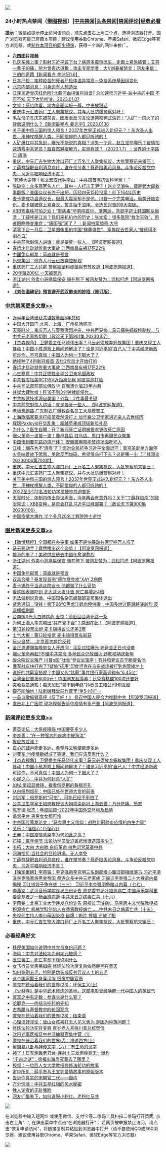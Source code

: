 ![](https://raw.githubusercontent.com/jsvpn/jsproxy/dev/64photo/fqnews-qr.jpg)

<div id="tt">
<h3>24小时热点禁闻（<a href="https://aaa.v2dns.tk/?QAjUl=BgRp5UNKRn&T5Vk=fPVH&Q59Ab=WxGE" target="_blank">带图视频</a>）|<a href="#%E4%B8%AD%E5%85%B1%E7%A6%81%E9%97%BB%E6%9B%B4%E5%A4%9A%E6%96%87%E7%AB%A0">中共禁闻</a>|<a href="#%E5%9B%BE%E7%89%87%E6%96%B0%E9%97%BB%E6%9B%B4%E5%A4%9A%E6%96%87%E7%AB%A0">头条禁闻</a>|<a href="#%E6%96%B0%E9%97%BB%E8%AF%84%E8%AE%BA%E6%9B%B4%E5%A4%9A%E6%96%87%E7%AB%A0">禁闻评论|<a href="#%E5%BF%85%E7%9C%8B%E7%BB%8F%E5%85%B8%E5%A5%BD%E6%96%87">经典必看</a></h3>
<div><b>提示：</b>微信如提示停止访问该网页，须先点击右上角三个点，选择浏览器打开。国产浏览器可能已屏蔽本项目，建议使用谷歌Chrome、苹果Safari、微软Edge等官方浏览器。或<a href="%E5%88%B6%E4%BD%9Cgit%E7%A6%81%E9%97%BB%E9%95%9C%E5%83%8F.md">制作本项目的同步镜像</a>，获得一个新的网址来推广。</div>
<ul>
<li><b><a href="http://d2.v2rss.gq/64.mp4" target="_blank">六四图片视频</a></b></li>
<li><a href="/sohnews/20230107/1833368.md">孔庆东摊上事？影射习近平该下台？病患多震惊医生，走廊上紧急插管；艾芬一辈子的痛，院方曾表达道歉；攻击专家学者，大V刘春被禁言；网友来信：三伯的奇蹟【新闻看点 李沐阳1.6】</a></li>
<li><a href="/comments/20230107/1833376.md">日本尸检：接种疫苗的死者尸检体温异常高－免疫系统基因组变化</a></li>
<li><a href="/baitai/20230108/1833473.md">北京内部消息：习身边有人想造反</a></li>
<li><a href="/sohnews/20230107/1833388.md">江泽民逝曾庆红危险?北戴河血拼谁将崩盘? 总加速师习近平-后中共的中国 不可不知 天下大势推演。2023.01.07</a></li>
<li><a href="/sohnews/20230107/1833373.md">文睿：死给你看，地方全面叫板一尊，中央放狠话</a></li>
<li><a href="/comments/20230108/1833431.md">重庆中元汇吉药厂工人聚集抗议，并与大批防爆警察对峙！</a></li>
<li><a href="/sohnews/20230107/1833369.md">毛左份子孔庆东被禁言，因发表反习言论遭狗咬狗式惩罚！“人矿”一词火了的背后说明什么？【新闻最嘲点 姜光宇】2023.0106</a></li>
<li><a href="/comments/20230107/1833395.md">关于美中俄三国的惊人预言！2037年世界正式进入新纪元？！东方圣人出世，用神杖唤醒人类，不同信仰的人都只听祂的！</a></li>
<li><a href="/sohnews/20230107/1833386.md">人矿爆红中共急封，曝光不能说的真相？消失一个月，赵立坚在哪乐？疫情加速清零中共党员？超自然避疫解方，实测有效？（2023.1.7）｜世界的十字路口 唐浩</a></li>
<li><a href="/comments/20230108/1833434.md">重庆，中元汇吉生物大渡口药厂上万名工人聚集抗议，大批警察前来镇压！</a></li>
<li><a href="/comments/20230108/1833522.md">丁薛祥辞职自刹消息疯传，谁在带节奏？蔡奇陷舆论风暴，斗争论反噬党中央，习近平唱响经济不灵？</a></li>
<li><a href="/sohnews/20230108/1833424.md">“乾坤大逆转！张文宏取代钟南山：中共国首席抗议科学家！ ”</a></li>
<li><a href="/sohnews/20230107/1833396.md">陈破空：众多高官名人亡，其中一人打击王沪宁！赵立坚消失，竟是武大郎故事翻版？美国众议长终于出炉，历经四天15轮投票！创下164年历史</a></li>
<li><a href="/sohnews/20230108/1833433.md">麦卡锡成功当选议长，但最大赢家却不是他。川普一个完美电话，局势开始变化。麦卡锡被穿上紧身衣，誓言抽干沼泽。令选民兴奋的6大突破。</a></li>
<li><a href="/sohnews/20230107/1833375.md">XBB15毒株可怕之处！“带病毒”华男闯首尔，落网后，背部字迹让韩国网友崩溃；丁薛祥是江派？我们来扒扒他的历史；张文宏：很多医院“救治无效”，患者眼睁睁变重症；“唐国强”润了？ ｜新闻拍案惊奇 大宇</a></li>
<li><a href="/headline/20230108/1833455.md">清零下台一月后：卫星图像里的中国“殡葬盛世”，家属叹去世家人“被死得不明不白”</a></li>
<li><a href="/cbnews/20230108/1833543.md">中共前党魁惊人讲话：就是要死一些人...【阿波罗网报道】</a></li>
<li><a href="/cbnews/20230108/1833679.md">春运才启动就传重大事故 江西南昌车祸17死22伤</a></li>
<li><a href="/topimagenews/20230108/1833536.md">中国兔年邮票：简直就是预言</a></li>
<li><a href="/comments/20230107/1833398.md">蚂蚁集团：创办人马云已放弃控制权</a></li>
<li><a href="/cnnews/20230108/1833589.md">重庆药厂工人讨薪 警察被塑料桶砸得节节败退【阿波罗网报道】</a></li>
<li><a href="/cnnews/20230108/1833575.md">20年赚200亿 一天被罚光</a></li>
<li><a href="/topimagenews/20230108/1833617.md">浙江湖州 外卖小哥痛扁保安 骑在胯下 被网友赞为：武松打虎【阿波罗网报道】</a></li>
<li><b><a href="/comments/20200207/1272816.md" target="_blank">《刘伯温碑记》预言避开武汉肺炎的妙招（修订版）</a></b></li>
</ul>
</div>

<div class="catlist">
<h3><a href="/cbnews/" target="_blank">中共禁闻</a><span><a href="/cbnews/" target="_blank" rel="nofollow">更多文章>></a></span></h3>
<ul>
<li><a href="/cbnews/20230108/1833705.md" target="_blank">近半年台湾破获共谍数量超5年总和</a></li>
<li><a href="/cbnews/20230108/1833691.md" target="_blank">中国大开国门 北京、上海、广州机场盛况</a></li>
<li><a href="/cbnews/20230108/1833690.md" target="_blank">天亮时分：重庆万人与警察激烈冲突，中共再妥协；马云痛失蚂蚁控制权，与中共元老家族切割（政论天下第901集 20230107）</a></li>
<li><a href="/comments/20230108/1833686.md" target="_blank">【杰森视角】 卫健委主任马晓伟出事？马云必须放弃蚂蚁集团！重庆又现工人暴动！中国小孩游戏上瘾问题解决了！谁是习近平的‘自己人’？中共经济新政可炒作，不可真信！中国人为何一下胆大了？</a></li>
<li><a href="/cbnews/20230108/1833680.md" target="_blank">她接种了4剂新冠疫苗 去世2年后才开始打的</a></li>
<li><a href="/cbnews/20230108/1833679.md" target="_blank">春运才启动就传重大事故 江西南昌车祸17死22伤</a></li>
<li><a href="/cbnews/20230108/1833634.md" target="_blank">心生寒意！中共正牺牲全球公卫来巩固政权</a></li>
<li><a href="/cbnews/20230108/1833619.md" target="_blank">中共智库指美RC135V近距离侦察 网友实测打脸</a></li>
<li><a href="/cbnews/20230108/1833618.md" target="_blank">中共司法部前部长傅政华 自曝遭诈骗20年内幕</a></li>
<li><a href="/cbnews/20230108/1833545.md" target="_blank">共媒大肆吹嘘！歼16不到3分钟就能侵台…</a></li>
<li><a href="/cbnews/20230108/1833544.md" target="_blank">中共核武技术源自美国？外媒：2件事最关键</a></li>
<li><a href="/cbnews/20230108/1833543.md" target="_blank">中共前党魁惊人讲话：就是要死一些人&#8230;【阿波罗网报道】</a></li>
<li><a href="/cbnews/20230108/1833542.md" target="_blank">老板想跑路 广东制衣厂爆数百名员工大规模罢工</a></li>
<li><a href="/cbnews/20230108/1833541.md" target="_blank">上海歌唱家要求打疫苗竟然没打上 加华裔公卫学家讲述亲人去世经历</a></li>
<li><a href="/cbnews/20230108/1833540.md" target="_blank">辉瑞Paxlovid在华乱象：超越苹果成顶级新年礼品</a></li>
<li><a href="/cbnews/20230108/1833539.md" target="_blank">为什么？医生自曝：开了新冠死亡证明被要求更改死亡原因</a></li>
<li><a href="/cbnews/20230108/1833538.md" target="_blank">烟火革命一波接一波！鹿邑县后 驻马店、周口市再爆民众聚集</a></li>
<li><a href="/cbnews/20230108/1833537.md" target="_blank">中国惨到要在路边烧尸体？ 安徽披麻带孝焚烧场面吓坏人</a></li>
<li><a href="/cbnews/20230108/1833521.md" target="_blank">江峰：烟花也不’清零‘了？面对全民抗争习近平全面退守；普京圣诞单方面停火意味着放下武器，美欧反而加码，希望俄乌打下去？这是哪一出【江峰漫谈20230106第700期】</a></li>
<li><a href="/comments/20230108/1833434.md" target="_blank">重庆，中元汇吉生物大渡口药厂上万名工人聚集抗议，大批警察前来镇压！</a></li>
<li><a href="/comments/20230108/1833431.md" target="_blank">重庆中元汇吉药厂工人聚集抗议，并与大批防爆警察对峙！</a></li>
<li><a href="/comments/20230107/1833395.md" target="_blank">关于美中俄三国的惊人预言！2037年世界正式进入新纪元？！东方圣人出世，用神杖唤醒人类，不同信仰的人都只听祂的！</a></li>
<li><a href="/cbnews/20230107/1833366.md" target="_blank">2022至少172名法轮功学员被中共迫害死</a></li>
<li><a href="/cbnews/20230107/1833309.md" target="_blank">天亮时分：体制内传出异议声音，今年两会有意外吗？关于“丁薛祥自杀”的政治常识；XBB变种，是否会打乱习近平过峰部署？（政论天下第900集 20230106）</a></li>
<li><a href="/cbnews/20230107/1833297.md" target="_blank">中国疫情大爆炸 半个多月20名工程院院士逝世</a></li>

</ul>
</div>
<div class="catlist">
<h3><a href="/topimagenews/" target="_blank">图片新闻</a><span><a href="/topimagenews/" target="_blank" rel="nofollow">更多文章>></a></span></h3>
<ul>
<li><a href="/topimagenews/20230108/1833725.md" target="_blank">【微博精粹】全国都在办丧事 如果不是怕暴动共匪早挖万人坑了</a></li>
<li><a href="/topimagenews/20230108/1833678.md" target="_blank">马云要动手？竟然摆出这个姿势！【阿波罗网报道】</a></li>
<li><a href="/topimagenews/20230108/1833671.md" target="_blank">狼真的来了！美欧供应链去中国化愈演愈烈</a></li>
<li><a href="/topimagenews/20230108/1833617.md" target="_blank">浙江湖州 外卖小哥痛扁保安 骑在胯下 被网友赞为：武松打虎【阿波罗网报道】</a></li>
<li><a href="/topimagenews/20230108/1833536.md" target="_blank">中国兔年邮票：简直就是预言</a></li>
<li><a href="/topimagenews/20230108/1833535.md" target="_blank">双毒合璧？泰发现首例“德尔塔克戎”XAY.2病例</a></li>
<li><a href="/topimagenews/20230108/1833534.md" target="_blank">麦卡锡终于当选众院议长 他都做了什么妥协</a></li>
<li><a href="/topimagenews/20230108/1833533.md" target="_blank">看这图表被吓到 北大武大发讣告 死亡暴增近4倍</a></li>
<li><a href="/topimagenews/20230108/1833532.md" target="_blank">无法做到说真话，中国知名杂志编辑部宣布集体退出</a></li>
<li><a href="/topimagenews/20230108/1833531.md" target="_blank">紧急通知：没钱！零下26℃黑龙江鹤岗停供暖；中国多地讨薪潮越演越烈 反讽横幅刷屏</a></li>
<li><a href="/topimagenews/20230107/1833355.md" target="_blank">台商照X光大白肺病危 医惊：没赶回台湾死路一条</a></li>
<li><a href="/topimagenews/20230107/1833276.md" target="_blank">为何上海人率先喊出“共产党下台”？原因在此！【阿波罗网报道】</a></li>
<li><a href="/topimagenews/20230107/1833269.md" target="_blank">第13轮投票出炉 麦卡锡拼议长还差3票</a></li>
<li><a href="/topimagenews/20230107/1833214.md" target="_blank">士气大振！第12轮投票 麦卡锡得票有斩获</a></li>
<li><a href="/topimagenews/20230107/1833181.md" target="_blank">玩火自焚…..北京首次尴尬反转</a></li>
<li><a href="/topimagenews/20230106/1833056.md" target="_blank">金正恩遭爆每晚带女人开房间！淫乱过往曝光 老爸金正日也没辙</a></li>
<li><a href="/topimagenews/20230106/1832979.md" target="_blank">烟火革命再起?不理中共禁令 多地民众仍放烟火 还吹唢呐庆新年</a></li>
<li><a href="/topimagenews/20230106/1832978.md" target="_blank">酸众院议长难产 川普p图“吐舌”登议长宝座！有共和党议员干脆提名他</a></li>
<li><a href="/topimagenews/20230106/1832977.md" target="_blank">俄军战车快打完了?疑偷“征用”印度坦克在乌东战场被打到炮管掉地上</a></li>
<li><a href="/topimagenews/20230106/1832970.md" target="_blank">说好的共同富裕呢？中国又传“炫薪”事件银行家高调称有“6.45亿”</a></li>
<li><a href="/topimagenews/20230106/1832959.md" target="_blank">台湾全民普发6000元！中国网友超羡慕：比免费核酸100次还要好</a></li>
<li><a href="/topimagenews/20230106/1832958.md" target="_blank">突收裁员通知！每天加班“领不到年终”抖音员工和公司HR互殴</a></li>
<li><a href="/topimagenews/20230106/1832943.md" target="_blank">脚不能触地！陆新娘拜堂前竹筐里“坐5小时”⋯</a></li>
<li><a href="/topimagenews/20230106/1832760.md" target="_blank">一首诗歌振臂高呼《反了吧！》 号召中国人民合力推翻中共【阿波罗网报道】</a></li>
<li><a href="/topimagenews/20230106/1832733.md" target="_blank">直击北上广医院 现场视频告诉你疫情有多严重【阿波罗网报道】</a></li>

</ul>
</div>
<div class="catlist">
<h3><a href="/comments/" target="_blank">新闻评论</a><span><a href="/comments/" target="_blank" rel="nofollow">更多文章>></a></span></h3>
<ul>
<li><a href="/comments/20230108/1833729.md" target="_blank">菁英论坛：大瘟疫降临 中国要死多少人</a></li>
<li><a href="/comments/20230108/1833728.md" target="_blank">李良善：“在一种强大的疾病中被淘汰”</a></li>
<li><a href="/comments/20230108/1833727.md" target="_blank">报应放过谁？</a></li>
<li><a href="/comments/20230108/1833709.md" target="_blank">良心的鼓声能走多远，希望与文明便能走多远</a></li>
<li><a href="/comments/20230108/1833708.md" target="_blank">刘亚东:当疫情数据成了笑话，我们应该反思什么？</a></li>
<li><a href="/comments/20230108/1833686.md" target="_blank">【杰森视角】 卫健委主任马晓伟出事？马云必须放弃蚂蚁集团！重庆又现工人暴动！中国小孩游戏上瘾问题解决了！谁是习近平的‘自己人’？中共经济新政可炒作，不可真信！中国人为何一下胆大了？</a></li>
<li><a href="/comments/20230108/1833683.md" target="_blank">小民之心：中共为何封杀“人矿”</a></li>
<li><a href="/comments/20230108/1833682.md" target="_blank">如松:拿起显微镜，看看俄罗斯的每根毛孔</a></li>
<li><a href="/comments/20230108/1833681.md" target="_blank">从白纸到烟花：中国已处在世道大变的前夜</a></li>
<li><a href="/comments/20230108/1833673.md" target="_blank">刘洪军：俄罗斯的“可怕”，可能已经不用怕了</a></li>
<li><a href="/comments/20230108/1833672.md" target="_blank">公共卫生学家王培忠教授谈大姐感染新冠上海去世：万分悲痛、愤怒</a></li>
<li><a href="/comments/20230108/1833570.md" target="_blank">陈奎德 张杰：年度回顾&#8211;2022年中国外交环境及趋势</a></li>
<li><a href="/comments/20230108/1833569.md" target="_blank">婚恋平台 男男女女都可怜</a></li>
<li><a href="/comments/20230108/1833568.md" target="_blank">中共国砖家发论文：“马克思主义信仰：战胜新冠肺炎疫情的内生力量”</a></li>
<li><a href="/comments/20230108/1833567.md" target="_blank">关乐：“强信心”乃强心针</a></li>
<li><a href="/comments/20230108/1833566.md" target="_blank">王赫：中国疫情感染率为何如此之高？</a></li>
<li><a href="/comments/20230108/1833565.md" target="_blank">石铭：离年傍节 法轮功学员受迫害悲惨遭遇知多少？</a></li>
<li><a href="/comments/20230108/1833564.md" target="_blank">韦拓：大白 大白肺 白纸革命 白色诅咒笼罩中共</a></li>
<li><a href="/comments/20230108/1833563.md" target="_blank">网海拾贝:当社会的巨轮坍塌，无人幸免</a></li>
<li><a href="/comments/20230108/1833522.md" target="_blank">丁薛祥辞职自刹消息疯传，谁在带节奏？蔡奇陷舆论风暴，斗争论反噬党中央，习近平唱响经济不灵？</a></li>
<li><a href="/comments/20230108/1833495.md" target="_blank">【独家重磅】李燕铭：李克强弟李克明三名副部级心腹旧部相继落马 习近平清洗李克强家族黑金帝国 牵连众多中共元老家族 习逼迫李克强二十大裸退内幕揭秘 习江钱袋子争夺战（三三） 习近平李克强明争暗斗内幕（七七）</a></li>
<li><a href="/comments/20230108/1833494.md" target="_blank">李燕铭：武汉音乐学院连发三份讣告 原党委书记叶福佩病亡 中国声乐学科重要奠基者之一杨金岚病逝 中共末日之病毒亡共（十六）</a></li>
<li><a href="/comments/20230108/1833493.md" target="_blank">李燕铭：北京工业大学连发八份讣告 原校长王浒病亡 马克思主义学院教授郑积源病亡 机械学科创始人白师贤教授病亡……中共末日之病毒亡共（十五）</a></li>
<li><a href="/comments/20230108/1833489.md" target="_blank">央视前主持人李小萌因染疫 自爆：断片 撞墙 还破了相</a></li>
<li><a href="/comments/20230108/1833434.md" target="_blank">重庆，中元汇吉生物大渡口药厂上万名工人聚集抗议，大批警察前来镇压！</a></li>

</ul>
</div>

<div class="catlist">
<h3>必看经典好文</h3>
<ul>
<li><a href="/comments/20220819/1773759.md" target="_blank">移民美国如何说明中共党员身份问题？</a></li>
<li><a href="/comments/20191218/1228234.md" target="_blank">海风：中共对法轮功为何如此敏感？</a></li>
<li><a href="/sohnews/20150904/445868.md" target="_blank">医生罢工，死亡率却下降说明什么</a></li>
<li><a href="/cnnews/20210512/1544604.md" target="_blank">女飞行员曾患莱姆病 修炼法轮功康复后依然翱翔在蓝天</a></li>
<li><a href="/comments/20221120/1813928.md" target="_blank">如何鉴别五毛，特别是伪装成反共异议人士的五毛</a></li>
<li><a href="/comments/20220611/1744476.md" target="_blank">这个国家国王身穿汉服 很像中国官员</a></li>
<li><a href="/ssgc/20180904/993719.md" target="_blank">魔鬼在统治着我们的世界(23)：环保主义(上)</a></li>
<li><a href="/comments/20201013/1412612.md" target="_blank">《少林寺》是中华武术修炼的圣地，这部电影曾经唤醒一代中国人的英雄气</a></li>
<li><a href="/tculture/20200812/1378929.md" target="_blank">冥冥之中有定数：参谋长是什么官？</a></li>
<li><a href="/comments/20220516/1733397.md" target="_blank">哈耶克——终结乌托邦的先知</a></li>
<li><a href="/comments/20220503/1727847.md" target="_blank">古希腊与基督教中的轮回观念</a></li>
<li><a href="/comments/20181228/1054609.md" target="_blank">魔鬼在统治着我们的世界(28)：结束语</a></li>
<li><a href="/comments/20220614/1745276.md" target="_blank">心理汉奸谬论：唐山女孩被打无人见义勇为 是因为种族问题？</a></li>
<li><a href="/comments/20210720/1502969.md" target="_blank">修炼法轮功驼背变直 百岁老人喜得川普总统贺信</a></li>
<li><a href="/comments/20221222/1826754.md" target="_blank">沈阳老军医指证中共活摘器官集中营（1）</a></li>
<li><a href="/topimagenews/20180527/948369.md" target="_blank">魔鬼在统治着我们的世界(7)：渗透西方(上)</a></li>
<li><a href="/tculture/20170925/832035.md" target="_blank">解周易八卦与神传文字（六）：有生命的汉字</a></li>
<li><a href="/cnnews/aboluonews/20150422/388322.md" target="_blank">神了！日军炮轰老君台-连射十三发炮弹竟无一爆炸</a></li>
<li><a href="/lifebaike/20210704/1580186.md" target="_blank">“千古之谜”：徐福出海后究竟去了哪里？</a></li>
<li><a href="/comments/20220529/1739017.md" target="_blank">视频：一位西人女大学教授修炼法轮功的故事</a></li>
<li><a href="/comments/20200616/1345658.md" target="_blank">定中所见：薛平贵与王宝钏爱情故事的原始版本</a></li>
<li><a href="/lifebaike/20221107/1807601.md" target="_blank">告诉你真实的宋朝官二代——衙内</a></li>
<li><a href="/ccpdope/20210708/1583079.md" target="_blank">万分惊骇！中共五星红旗的风水秘密</a></li>
<li><a href="/comments/20200606/783250.md" target="_blank">牲人论者的无耻嘴脸</a></li>
<li><a href="/comments/20200712/1359630.md" target="_blank">网友们借鉴下，如何说服小粉红、老粉红反共</a></li>

</ul>
</div>

![](https://raw.githubusercontent.com/jsvpn/jsproxy/dev/64photo/fqnews-qr.jpg)

在浏览器中输入短网址 或使用微信、支付宝等二维码工具扫描二维码打开页面, 点击右上角"...", 在弹出菜单中点击“在浏览器打开”； 若网页被举报禁止访问，请点击“恢复申请访问”，将链接复制并粘贴到浏览器中打开（请不要使用QQ或360浏览器，建议使用谷歌Chrome、苹果Safari、微软Edge等官方浏览器）

![](https://raw.githubusercontent.com/jsvpn/jsproxy/dev/64photo/wx.jpg)